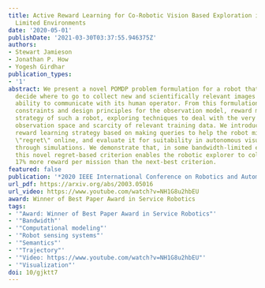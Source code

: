 ```yaml
---
title: Active Reward Learning for Co-Robotic Vision Based Exploration in Bandwidth
  Limited Environments
date: '2020-05-01'
publishDate: '2021-03-30T03:37:55.946375Z'
authors:
- Stewart Jamieson
- Jonathan P. How
- Yogesh Girdhar
publication_types:
- '1'
abstract: We present a novel POMDP problem formulation for a robot that must autonomously
  decide where to go to collect new and scientifically relevant images given a limited
  ability to communicate with its human operator. From this formulation we derive
  constraints and design principles for the observation model, reward model, and communication
  strategy of such a robot, exploring techniques to deal with the very high-dimensional
  observation space and scarcity of relevant training data. We introduce a novel active
  reward learning strategy based on making queries to help the robot minimize path
  \"regret\" online, and evaluate it for suitability in autonomous visual exploration
  through simulations. We demonstrate that, in some bandwidth-limited environments,
  this novel regret-based criterion enables the robotic explorer to collect up to
  17% more reward per mission than the next-best criterion.
featured: false
publication: '*2020 IEEE International Conference on Robotics and Automation (ICRA)*'
url_pdf: https://arxiv.org/abs/2003.05016
url_video: https://www.youtube.com/watch?v=NH1G8u2hbEU
award: Winner of Best Paper Award in Service Robotics
tags:
- '"Award: Winner of Best Paper Award in Service Robotics"'
- '"Bandwidth"'
- '"Computational modeling"'
- '"Robot sensing systems"'
- '"Semantics"'
- '"Trajectory"'
- '"Video: https://www.youtube.com/watch?v=NH1G8u2hbEU"'
- '"Visualization"'
doi: 10/gjktt7
---
```


